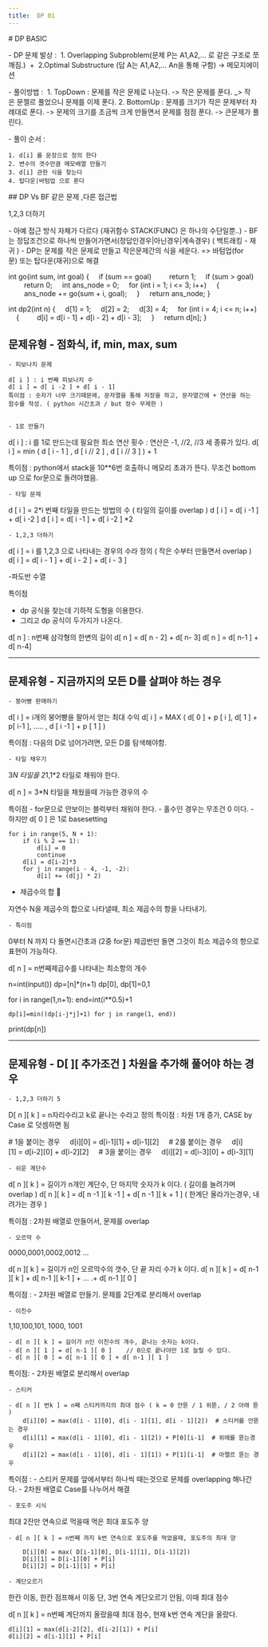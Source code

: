 ```yaml
---
title:  DP 01
---
```


# DP BASIC

- DP 문제 발상 : 
1. Overlapping Subproblem(문제 P는 A1,A2,... 로 같은 구조로 쪼깨짐.) 
+ 
2.Optimal Substructure (답 A는 A1,A2,... An을 통해 구함) -> 메모지에이션

- 풀이방법 : 
1. TopDown : 문제를 작은 문제로 나눈다. -> 작은 문제를 푼다. \_> 작은 문젤르 풀었으니 문제를 이제 푼다.
2. BottomUp : 문제를 크기가 작은 문제부터 차례대로 푼다. -> 문제의 크기를 조금씩 크게 만들면서 문제를 점점 푼다. -> 큰문제가 풀린다.

- 풀이 순서 :

    1. d[i] 를 문장으로 정의 한다 
    2. 변수의 갯수만큼 메모배열 만들기 
    3. d[i] 관한 식을 찾는다 
    4. 탑다운|바텀업 으로 푼다

## DP Vs BF 같은 문제 ,다른 접근법

1,2,3 더하기

- 아예 접근 방식 자체가 다르다 (재귀함수 STACK(FUNC) 은 하나의 수단일뿐..)
- BF는 정답조건으로 하나씩 만들어가면서(정답인경우|아닌경우|계속경우) ( 백트래킹 - 재귀 )
- DP는 문제를 작은 문제로 만들고 작은문제간의 식을 세운다. => 바텀업(for문) 또는 탑다운(재귀)으로 해결

int go(int sum, int goal)
{
    if (sum == goal)
        return 1;
    if (sum > goal)
        return 0;
    int ans_node = 0;
    for (int i = 1; i <= 3; i++)
    {
        ans_node += go(sum + i, goal);
    }
    return ans_node;
}

int dp2(int n)
{
    d[1] = 1;
    d[2] = 2;
    d[3] = 4;
    for (int i = 4; i <= n; i++)
    {
        d[i] = d[i - 1] + d[i - 2] + d[i - 3];
    }
    return d[n];
}

## 문제유형 - 점화식, if, min, max, sum

    - 피보나치 문제

    d[ i ] : i 번째 피보나치 수
    d[ i ] = d[ i -2 ] + d[ i - 1]
    특이점 : 숫자가 너무 크기때문에, 문자열을 통해 저장을 하고, 문자열간에 + 연산을 하는 함수를 작성. ( python 시간초과 / but 정수 무제한 )


    - 1로 만들기

d[ i ] : i 를 1로 만드는데 필요한 최소 연산 횟수 : 연산은 -1, //2, //3 세 종류가 있다.
d[ i ] = min ( d [ i - 1 ] , d [ i // 2 ] , d [ i // 3 ] ) + 1

특이점 : python에서 stack을 10\*\*6번 호출하니 메모리 초과가 뜬다. 무조건 bottom up 으로 for문으로 돌려야했음.

    - 타일 문제

d [ i ] = 2*i 번째 타일을 만드는 방법의 수 ( 타일의 길이를 overlap )
d [ i ] = d[ i -1 ] + d[ i -2 ]
d [ i ] = d[ i -1 ] + d[ i -2 ] *2

    - 1,2,3 더하기

d[ i ] = i 를 1,2,3 으로 나타내는 경우의 수라 정의 ( 작은 수부터 만들면서 overlap )
d[ i ] = d[ i - 1 ] + d[ i - 2 ] + d[ i - 3 ]

-파도반 수열

특이점

- dp 공식을 찾는데 기하적 도형을 이용한다.
- 그리고 dp 공식이 두가지가 나온다.

d[ n ] : n번째 삼각형의 한변의 길이
d[ n ] = d[ n - 2] + d[ n- 3]
d[ n ] = d[ n-1 ] + d[ n-4]

---

## 문제유형 - 지금까지의 모든 D를 살펴야 하는 경우

    - 붕어빵 판매하기

d[ i ] = i개의 붕어빵을 팔아서 얻는 최대 수익
d[ i ] = MAX ( d[ 0 ] + p [ i ], d[ 1 ] + p[ i-1 ], ….. , d [ i -1 ] + p [ 1 ] )

특이점 : 다음의 D로 넘어가려면, 모든 D를 탐색해야함.

    - 타일 채우기

3*N 타일을 2*1,1\*2 타일로 채워야 한다.

d[ n ] = 3\*N 타일을 채웠을때 가능한 경우의 수

특이점 - for문으로 안보이는 블럭부터 채워야 한다. - 홀수인 경우는 무조건 0 이다. - 하지만 d[ 0 ] 은 1로 basesetting

    for i in range(5, N + 1):
        if (i % 2 == 1):
            d[i] = 0
            continue
        d[i] = d[i-2]*3
        for j in range(i - 4, -1, -2):
            d[i] += (d[j] * 2)

- 제곱수의 합 🚀

자연수 N을 제곱수의 합으로 나타낼때, 최소 제곱수의 항을 나타내기.

    - 특이점

0부터 N 까지 다 돌면시간초과 (2중 for문)
제곱번만 돌면 그것이 최소 제곱수의 항으로 표현이 가능하다.

d[ n ] = n번째제곱수를 나타내는 최소항의 개수

n=int(input())
dp=[n]\*(n+1)
dp[0], dp[1]=0,1

for i in range(1,n+1):
end=int(i\*\*0.5)+1

    dp[i]=min((dp[i-j*j]+1) for j in range(1, end))

print(dp[n])

---

## 문제유형 - D[ ][ 추가조건 ] 차원을 추가해 풀어야 하는 경우

    - 1,2,3 더하기 5

D[ n ][ k ] = n자리수리고 k로 끝나는 수라고 정의
특이점 : 차원 1개 증가, CASE by Case 로 덧셈하면 됨

# 1을 붙이는 경우
    d[i][0] = d[i-1][1] + d[i-1][2]
    # 2를 붙이는 경우
    d[i][1] = d[i-2][0] + d[i-2][2]
    # 3을 붙이는 경우
    d[i][2] = d[i-3][0] + d[i-3][1]

    - 쉬운 계단수

d[ n ][ k ] = 길이가 n개인 계단수, 단 마지막 숫자가 k 이다. ( 길이를 늘려가며 overlap )
d[ n ][ k ] = d[ n -1 ][ k -1 ] + d[ n -1 ][ k + 1 ] ( 한계단 올라가는경우, 내려가는 경우 )

특이점 : 2차원 배열로 만들어서, 문제를 overlap

    - 오르막 수

0000,0001,0002,0012 …

d[ n ][ k ] = 길이가 n인 오르막수의 갯수, 단 끝 자리 수가 k 이다.
d[ n ][ k ] = d[ n-1 ][ k ] + d[ n-1 ][ k-1 ] + … .+ d[ n-1 ][ 0 ]

특이점 : - 2차원 배열로 만들기. 문제를 2단계로 분리해서 overlap

    - 이친수

1,10,100,101, 1000, 1001

    - d[ n ][ k ] = 길이가 n인 이친수의 개수, 끝나는 숫자는 k이다.
    - d[ n ][ 1 ] = d[ n-1 ][ 0 ]    // 0으로 끝나야만 1로 늘릴 수 있다.
    - d[ n ][ 0 ] = d[ n-1 ][ 0 ] + d[ n-1 ][ 1 ]

특이점: - 2차원 배열로 분리해서 overlap

    - 스티커

    - d[ n ][ 번k ] = n째 스티커까지의 최대 점수 ( k = 0 안뜯 / 1 위뜯, / 2 아래 뜯 )
        d[i][0] = max(d[i - 1][0], d[i - 1][1], d[i - 1][2])  # 스티커를 안뜯는 경우
        d[i][1] = max(d[i - 1][0], d[i - 1][2]) + P[0][i-1]  # 위에를 뜯는경우
        d[i][2] = max(d[i - 1][0], d[i - 1][1]) + P[1][i-1]  # 아랠르 뜯는 경우

특이점 : - 스티커 문제를 앞에서부터 하나씩 때는것으로 문제를 overlapping 해나간다. - 2차원 배열로 Case를 나누어서 해결

    - 포도주 시식

최대 2잔만 연속으로 먹을때 먹은 최대 포도주 양

    - d[ n ][ k ] = n번째 까지 k번 연속으로 포도주를 먹었을때, 포도주의 최대 양

        D[i][0] = max( D[i-1][0], D[i-1][1], D[i-1][2])
        D[i][1] = D[i-1][0] + P[i]
        D[i][2] = D[i-1][1] + P[i]

    - 계단오르기

한칸 이동, 한칸 점프해서 이동 단, 3번 연속 계단오르기 안됨, 이때 최대 점수

d[ n ][ k ] = n번째 계단까지 올랐을때 최대 점수, 현재 k번 연속 계단을 올랐다.

    d[i][1] = max(d[i-2][2], d[i-2][1]) + P[i]
    d[i][2] = d[i-1][1] + P[i]
